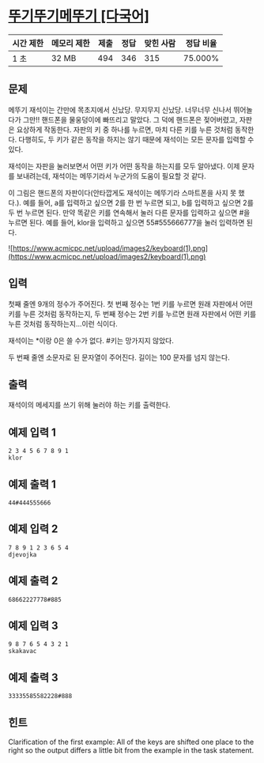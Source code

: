 

# [뚜기뚜기메뚜기 [다국어]](https://www.acmicpc.net/problem/10545)

| 시간 제한 | 메모리 제한 | 제출 | 정답 | 맞힌 사람 | 정답 비율 |
| --- | --- | --- | --- | --- | --- |
| 1 초 | 32 MB | 494 | 346 | 315 | 75.000% |

## 문제

메뚜기 재석이는 간만에 목초지에서 신났당. 무지무지 신났당. 너무너무 신나서 뛰어놀다가 그만!! 핸드폰을 물웅덩이에 빠뜨리고 말았다. 그 덕에 핸드폰은 젖어버렸고, 자판은 요상하게 작동한다. 자판의 키 중 하나를 누르면, 마치 다른 키를 누른 것처럼 동작한다. 다행히도, 두 키가 같은 동작을 하지는 않기 때문에 재석이는 모든 문자를 입력할 수 있다.

재석이는 자판을 눌러보면서 어떤 키가 어떤 동작을 하는지를 모두 알아냈다. 이제 문자를 보내려는데, 재석이는 메뚜기라서 누군가의 도움이 필요할 것 같다.

이 그림은 핸드폰의 자판이다(안타깝게도 재석이는 메뚜기라 스마트폰을 사지 못 했다.). 예를 들어, a를 입력하고 싶으면 2를 한 번 누르면 되고, b를 입력하고 싶으면 2를 두 번 누르면 된다. 만약 똑같은 키를 연속해서 눌러 다른 문자를 입력하고 싶으면 #을 누르면 된다. 예를 들어, klor을 입력하고 싶으면 55#555666777을 눌러 입력하면 된다.

![https://www.acmicpc.net/upload/images2/keyboard(1).png](https://www.acmicpc.net/upload/images2/keyboard(1).png)

## 입력

첫째 줄엔 9개의 정수가 주어진다. 첫 번째 정수는 1번 키를 누르면 원래 자판에서 어떤 키를 누른 것처럼 동작하는지, 두 번째 정수는 2번 키를 누르면 원래 자판에서 어떤 키를 누른 것처럼 동작하는지...이런 식이다.

재석이는 *이랑 0은 쓸 수가 없다. #키는 망가지지 않았다.

두 번째 줄엔 소문자로 된 문자열이 주어진다. 길이는 100 문자를 넘지 않는다.

## 출력

재석이의 메세지를 쓰기 위해 눌러야 하는 키를 출력한다.

## 예제 입력 1

```
2 3 4 5 6 7 8 9 1
klor

```

## 예제 출력 1

```
44#444555666

```

## 예제 입력 2

```
7 8 9 1 2 3 6 5 4
djevojka

```

## 예제 출력 2

```
68662227778#885

```

## 예제 입력 3

```
9 8 7 6 5 4 3 2 1
skakavac

```

## 예제 출력 3

```
33335585582228#888

```

## 힌트

Clarification of the first example: All of the keys are shifted one place to the right so the output differs a little bit from the example in the task statement.
